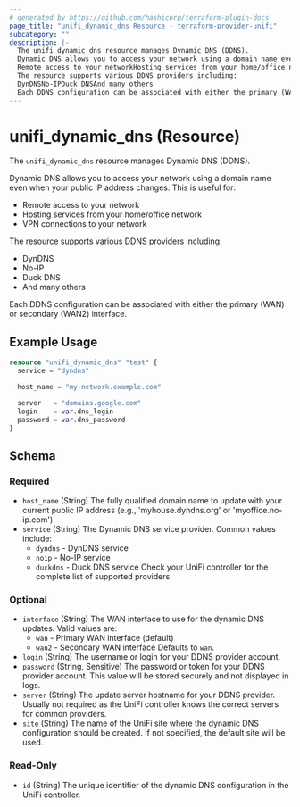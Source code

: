 ```yaml
---
# generated by https://github.com/hashicorp/terraform-plugin-docs
page_title: "unifi_dynamic_dns Resource - terraform-provider-unifi"
subcategory: ""
description: |-
  The unifi_dynamic_dns resource manages Dynamic DNS (DDNS).
  Dynamic DNS allows you to access your network using a domain name even when your public IP address changes. This is useful for:
  Remote access to your networkHosting services from your home/office networkVPN connections to your network
  The resource supports various DDNS providers including:
  DynDNSNo-IPDuck DNSAnd many others
  Each DDNS configuration can be associated with either the primary (WAN) or secondary (WAN2) interface.
---
```


# unifi_dynamic_dns (Resource)

The `unifi_dynamic_dns` resource manages Dynamic DNS (DDNS).

Dynamic DNS allows you to access your network using a domain name even when your public IP address changes. This is useful for:
  * Remote access to your network
  * Hosting services from your home/office network
  * VPN connections to your network

The resource supports various DDNS providers including:
  * DynDNS
  * No-IP
  * Duck DNS
  * And many others

Each DDNS configuration can be associated with either the primary (WAN) or secondary (WAN2) interface.

## Example Usage

```terraform
resource "unifi_dynamic_dns" "test" {
  service = "dyndns"

  host_name = "my-network.example.com"

  server   = "domains.google.com"
  login    = var.dns_login
  password = var.dns_password
}
```

<!-- schema generated by tfplugindocs -->
## Schema

### Required

- `host_name` (String) The fully qualified domain name to update with your current public IP address (e.g., 'myhouse.dyndns.org' or 'myoffice.no-ip.com').
- `service` (String) The Dynamic DNS service provider. Common values include:
  * `dyndns` - DynDNS service
  * `noip` - No-IP service
  * `duckdns` - Duck DNS service
Check your UniFi controller for the complete list of supported providers.

### Optional

- `interface` (String) The WAN interface to use for the dynamic DNS updates. Valid values are:
  * `wan` - Primary WAN interface (default)
  * `wan2` - Secondary WAN interface Defaults to `wan`.
- `login` (String) The username or login for your DDNS provider account.
- `password` (String, Sensitive) The password or token for your DDNS provider account. This value will be stored securely and not displayed in logs.
- `server` (String) The update server hostname for your DDNS provider. Usually not required as the UniFi controller knows the correct servers for common providers.
- `site` (String) The name of the UniFi site where the dynamic DNS configuration should be created. If not specified, the default site will be used.

### Read-Only

- `id` (String) The unique identifier of the dynamic DNS configuration in the UniFi controller.
